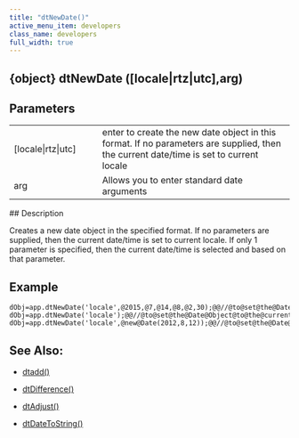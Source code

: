 ```yaml
---
title: "dtNewDate()"
active_menu_item: developers
class_name: developers
full_width: true
---
```



## {object} dtNewDate ([locale|rtz|utc],arg)

## Parameters

<table>
<tr>
<td width="133">
[locale|rtz|utc]

</td>
<td width="20">
</td>
<td width="750">
enter to create the new date object in this format. If no parameters are supplied, then the current date/time is set to current locale

</td>
</tr>
<tr>
<td width="133">
arg

</td>
<td width="20">
</td>
<td width="750">
Allows you to enter standard date arguments

</td>
</tr>
</table>
## Description

Creates a new date object in the specified format. If no parameters are supplied, then the current date/time is set to current locale. If only 1 parameter is specified, then the current date/time is selected and based on that parameter.

## Example

    dObj=app.dtNewDate('locale',@2015,@7,@14,@8,@2,30);@@//@to@set@the@Date@Object@to@Fri@Aug@14@2015@08:02:30
    dObj=app.dtNewDate('locale');@@//@to@set@the@Date@Object@to@the@current@locale@date/time
    dObj=app.dtNewDate('locale',@new@Date(2012,8,12));@@//@to@set@the@Date@Object@to@Wed@Sep@12@2012@00:00:00
   

## See Also:

 - [dtadd()](dtadd.htm)

 - [dtDifference()](dtdifference.htm)

 - [dtAdjust()](dtadjust.htm)

 - [dtDateToString()](dtdatetostring.htm)


